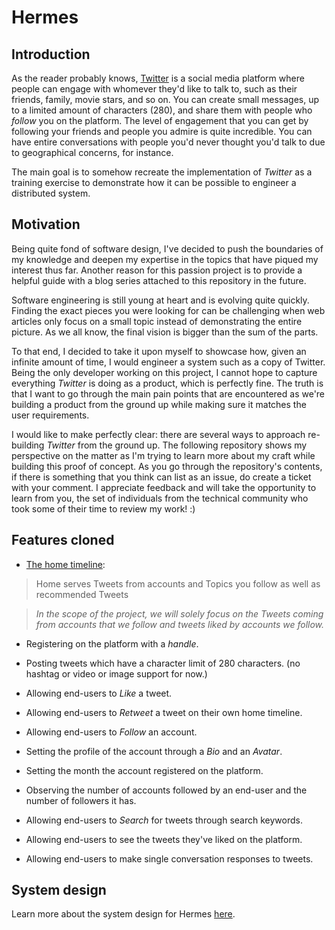# Hermes

## Introduction

As the reader probably knows, [Twitter](https://twitter.com/) is a social media platform where people can engage with whomever they'd like to talk to, such as their friends, family, movie stars, and so on. You can create small messages, up to a limited amount of characters (280), and share them with people who _follow_ you on the platform. The level of engagement that you can get by following your friends and people you admire is quite incredible. You can have entire conversations with people you'd never thought you'd talk to due to geographical concerns, for instance.

The main goal is to somehow recreate the implementation of _Twitter_ as a training exercise to demonstrate how it can be possible to engineer a distributed system. 

## Motivation

Being quite fond of software design, I've decided to push the boundaries of my knowledge and deepen my expertise in the topics that have piqued my interest thus far. Another reason for this passion project is to provide a helpful guide with a blog series attached to this repository in the future. 

Software engineering is still young at heart and is evolving quite quickly. Finding the exact pieces you were looking for can be challenging when web articles only focus on a small topic instead of demonstrating the entire picture. As we all know, the final vision is bigger than the sum of the parts.

To that end, I decided to take it upon myself to showcase how, given an infinite amount of time, I would engineer a system such as a copy of Twitter. Being the only developer working on this project, I cannot hope to capture everything _Twitter_ is doing as a product, which is perfectly fine. The truth is that I want to go through the main pain points that are encountered as we're building a product from the ground up while making sure it matches the user requirements. 

I would like to make perfectly clear: there are several ways to approach re-building _Twitter_ from the ground up. The following repository shows my perspective on the matter as I'm trying to learn more about my craft while building this proof of concept. As you go through the repository's contents, if there is something that you think can list as an issue, do create a ticket with your comment. I appreciate feedback and will take the opportunity to learn from you, the set of individuals from the technical community who took some of their time to review my work! :)

## Features cloned

- [The home timeline](https://help.twitter.com/en/using-twitter/twitter-timeline):
 > Home serves Tweets from accounts and Topics you follow as well as recommended Tweets

 > _In the scope of the project, we will solely focus on the Tweets coming from accounts that we follow and tweets liked by accounts we follow._

- Registering on the platform with a _handle_.

- Posting tweets which have a character limit of 280 characters. (no hashtag or  video or image support for now.)

- Allowing end-users to _Like_ a tweet.

- Allowing end-users to _Retweet_ a tweet on their own home timeline.

- Allowing end-users to _Follow_ an account.

- Setting the profile of the account through a _Bio_ and an _Avatar_.

- Setting the month the account registered on the platform.

- Observing the number of accounts followed by an end-user and the number of followers it has.

 - Allowing end-users to _Search_ for tweets through search keywords.

 - Allowing end-users to see the tweets they've liked on the platform.

 - Allowing end-users to make single conversation responses to tweets.

## System design

Learn more about the system design for Hermes [here](#docs/system-design/hermes-design.md).